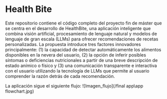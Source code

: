 # Health Bite
Este repositorio contiene el código completo del proyecto fin de máster que se centra en el desarrollo de HealthBite, una aplicación inteligente que combina visión artificial, procesamiento de lenguaje natural y modelos de lenguaje de gran escala (LLMs) para ofrecer recomendaciones de recetas personalizadas. La propuesta introduce tres factores innovadores principalmente: (1) la capacidad de detectar automáticamente los alimentos disponibles en la nevera del usuario, (2) la opción de inferir posibles síntomas o deficiencias nutricionales a partir de una breve descripción de estado anímico o físico y (3) una comunicación transparente e interactiva con el usuario utilizando la tecnología de LLMs que permite al usuario comprender la razón detrás de cada recomendación.

La aplicación sigue el siguiente flujo:
![Imagen_flujo](/final app\app flowchart.jpg)
